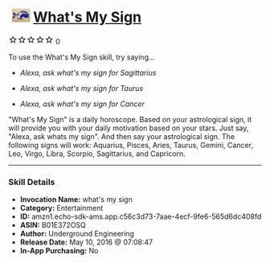 # &nbsp;<img src="skill_icon" alt="What's My Sign icon" width="36"> [What's My Sign](http://alexa.amazon.com/#skills/amzn1.echo-sdk-ams.app.c56c3d73-7aae-4ecf-9fe6-565d6dc408fd)
![0 stars](../../images/ic_star_border_black_18dp_1x.png)![0 stars](../../images/ic_star_border_black_18dp_1x.png)![0 stars](../../images/ic_star_border_black_18dp_1x.png)![0 stars](../../images/ic_star_border_black_18dp_1x.png)![0 stars](../../images/ic_star_border_black_18dp_1x.png) 0

To use the What's My Sign skill, try saying...

* *Alexa, ask what's my sign for Sagittarius*

* *Alexa, ask what's my sign for Taurus*

* *Alexa, ask what's my sign for Cancer*

"What's My Sign" is a daily horoscope.  Based on your astrological sign, it will provide you with your daily motivation based on your stars.  Just say, "Alexa, ask whats my sign".  And then say your astrological sign.  The following signs will work:  Aquarius, Pisces, Aries, Taurus, Gemini, Cancer, Leo, Virgo, Libra, Scorpio, Sagittarius, and Capricorn.

***

### Skill Details

* **Invocation Name:** what's my sign
* **Category:** Entertainment
* **ID:** amzn1.echo-sdk-ams.app.c56c3d73-7aae-4ecf-9fe6-565d6dc408fd
* **ASIN:** B01E372OSQ
* **Author:** Underground Engineering
* **Release Date:** May 10, 2016 @ 07:08:47
* **In-App Purchasing:** No
